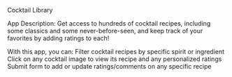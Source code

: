 Cocktail Library

App Description:
Get access to hundreds of cocktail recipes, including some classics and some never-before-seen, and keep track of your favorites by adding ratings to each!

With this app, you can:
Filter cocktail recipes by specific spirit or ingredient
Click on any cocktail image to view its recipe and any personalized ratings
Submit form to add or update ratings/comments on any specific recipe

